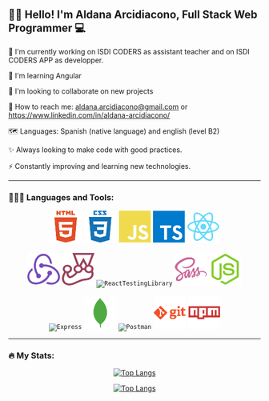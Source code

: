 ## 👋🏻 Hello! I'm Aldana Arcidiacono, Full Stack Web Programmer 💻

📎  I'm currently working on ISDI CODERS as assistant teacher and on ISDI CODERS APP as developper.

🌱 I'm learning Angular

🎎 I'm looking to collaborate on new projects

📧 How to reach me: aldana.arcidiacono@gmail.com or https://www.linkedin.com/in/aldana-arcidiacono/

🗺️ Languages: Spanish (native language) and english (level B2)

✨ Always looking to make code with good practices.

⚡ Constantly improving and learning new technologies.

---

### 👩🏻‍💻 Languages and Tools:

<div align="center">
	<code><img height="65" src="https://raw.githubusercontent.com/devicons/devicon/master/icons/html5/html5-plain-wordmark.svg" alt="HTML5" title="HTML" /></code>
	<code><img height="65" src="https://raw.githubusercontent.com/devicons/devicon/master/icons/css3/css3-plain-wordmark.svg" alt="CSS3" title="CSS" /></code>
	<code><img height="65" src="https://raw.githubusercontent.com/devicons/devicon/master/icons/javascript/javascript-plain.svg" alt="JavaScript" title="JavaScript" /></code>
	<code><img height="65" src="https://raw.githubusercontent.com/devicons/devicon/master/icons/typescript/typescript-plain.svg" alt="TypeScript" title="TypeScript" /></code>
	<code><img height="65" src="https://raw.githubusercontent.com/devicons/devicon/master/icons/react/react-original.svg" alt="React" title="React" /></code>
	<br>
	<br>
	<code><img height="65" src="https://raw.githubusercontent.com/devicons/devicon/master/icons/redux/redux-original.svg" alt="Redux" title="Redux" /></code>
	<code><img height="65" src="https://raw.githubusercontent.com/devicons/devicon/master/icons/jest/jest-plain.svg" alt="Jest" title="Jest" /></code>
	<code><img height="65" src="https://miro.medium.com/max/496/0*RfTXIdj0OMqSiDwC" alt="ReactTestingLibrary" title="ReactTestingLibrary" /></code>
	<code><img height="65" src="https://raw.githubusercontent.com/devicons/devicon/master/icons/sass/sass-original.svg" alt="Sass" title="Sass" /></code>
	<code><img height="65" src="https://raw.githubusercontent.com/devicons/devicon/master/icons/nodejs/nodejs-plain.svg" alt="Node.js" title="Node.js" /></code>
	<br>
	<br>
	<code><img height="65" src="https://user-images.githubusercontent.com/25181517/183859966-a3462d8d-1bc7-4880-b353-e2cbed900ed6.png" alt="Express" title="Express" /></code>
	<code><img height="65" src="https://raw.githubusercontent.com/devicons/devicon/master/icons/mongodb/mongodb-plain.svg" alt="mongoDB" title="mongoDB" /></code>
	<code><img height="65" src="https://cdn.worldvectorlogo.com/logos/postman.svg" alt="Postman" title="Postman" /></code>
	<code><img height="65" src="https://raw.githubusercontent.com/devicons/devicon/master/icons/git/git-plain-wordmark.svg" alt="Git" title="Git" /></code>
	<code><img height="65" src="https://raw.githubusercontent.com/devicons/devicon/master/icons/npm/npm-original-wordmark.svg" alt="npm" title="npm" /></code>
	<br>
</div>

---

### :fire: My Stats:
<div align="center">

[![Top Langs](https://github-readme-stats.vercel.app/api/top-langs/?username=AldanaArcidiacono&layout=compact)](https://github.com/anuraghazra/github-readme-stats)

[![Top Langs](https://github-readme-stats.vercel.app/api/top-langs/?username=AldanaArcidiacono)](https://github.com/anuraghazra/github-readme-stats)
	
</div>
